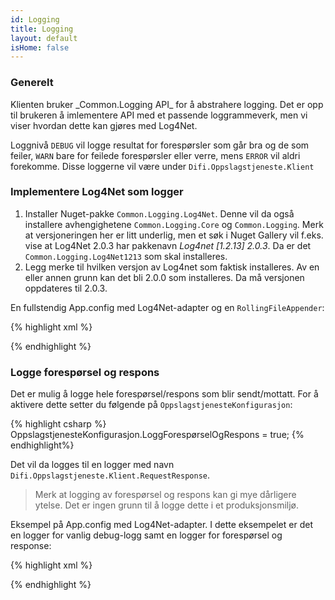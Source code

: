 ```yaml
---
id: Logging
title: Logging
layout: default
isHome: false
---
```


<h3 id="genereltOmlogging">Generelt</h3>
Klienten bruker _Common.Logging API_ for å abstrahere logging. Det er opp til brukeren å imlementere API med et passende loggrammeverk, men vi viser hvordan dette kan gjøres med Log4Net.

Loggnivå `DEBUG` vil logge resultat for forespørsler som går bra og de som feiler, `WARN` bare for feilede forespørsler eller verre, mens `ERROR` vil aldri forekomme. Disse loggerne vil være under `Difi.Oppslagstjeneste.Klient`

<h3 id="log4net">Implementere Log4Net som logger</h3>

1. Installer Nuget-pakke `Common.Logging.Log4Net`. Denne vil da også installere avhengighetene `Common.Logging.Core` og `Common.Logging`. Merk at versjoneringen her er litt underlig, men et søk i Nuget Gallery vil f.eks. vise at Log4Net 2.0.3 har pakkenavn _Log4net [1.2.13] 2.0.3_. Da er det `Common.Logging.Log4Net1213` som skal installeres. 
2. Legg merke til hvilken versjon av Log4net som faktisk installeres. Av en eller annen grunn kan det bli 2.0.0 som installeres. Da må versjonen oppdateres til 2.0.3.

En fullstendig App.config med Log4Net-adapter og en `RollingFileAppender`:

{% highlight xml %}
<?xml version="1.0" encoding="utf-8" ?>
<configuration>
  <configSections>
    <sectionGroup name="common">
      <section name="logging" type="Common.Logging.ConfigurationSectionHandler, Common.Logging" />
    </sectionGroup>
    <section name="log4net" type="log4net.Config.Log4NetConfigurationSectionHandler, log4net" />
  </configSections>
  <startup>
    <supportedRuntime version="v4.0" sku=".NETFramework,Version=v4.5" />
  </startup>
  <common>
    <logging>
      <factoryAdapter type="Common.Logging.Log4Net.Log4NetLoggerFactoryAdapter, Common.Logging.Log4net1213">
        <arg key="configType" value="INLINE" />
      </factoryAdapter>
    </logging>
  </common>
  <log4net>
    <logger name="Difi.Oppslagstjeneste.Klient">
      <appender-ref ref="DebugRollingFileAppender" />
      <level value="DEBUG" />
    </logger>
    <appender name="DebugRollingFileAppender" type="log4net.Appender.RollingFileAppender">
      <lockingModel type="log4net.Appender.FileAppender+MinimalLock" />
      <file value="${AppData}\Difi\Log\" />
      <appendToFile value="true" />
      <rollingStyle value="Date" />
      <staticLogFileName value="false" />
      <rollingStyle value="Composite" />
      <param name="maxSizeRollBackups" value="10" />
      <datePattern value="yyyy.MM.dd' Difi.Oppslagstjeneste-klient-dotnet.log'" />
      <maximumFileSize value="100MB" />
      <layout type="log4net.Layout.PatternLayout">
        <conversionPattern value="%date [%thread] %-5lev - %message%newline" />
      </layout>
    </appender>
  </log4net>
</configuration>
{% endhighlight %}


<h3 id="loggeforsporselogrespons"> Logge forespørsel og respons</h3>

Det er mulig å logge hele forespørsel/respons som blir sendt/mottatt. For å aktivere dette setter du følgende på <code>OppslagstjenesteKonfigurasjon</code>:

{% highlight csharp %}
OppslagstjenesteKonfigurasjon.LoggForespørselOgRespons = true;
{% endhighlight%}

Det vil da logges til en logger med navn `Difi.Oppslagstjeneste.Klient.RequestResponse`.

<blockquote> Merk at logging av forespørsel og respons kan gi mye dårligere ytelse. Det er ingen grunn til å logge dette i et produksjonsmiljø.</blockquote>

Eksempel på App.config med Log4Net-adapter. I dette eksempelet er det en logger for vanlig debug-logg samt en logger for forespørsel og response:

{% highlight xml %}
<?xml version="1.0" encoding="utf-8" ?>
<configuration>
  <configSections>
    <sectionGroup name="common">
      <section name="logging" type="Common.Logging.ConfigurationSectionHandler, Common.Logging" />
    </sectionGroup>
    <section name="log4net" type="log4net.Config.Log4NetConfigurationSectionHandler, log4net" />
  </configSections>
  <common>
    <logging>
      <factoryAdapter type="Common.Logging.Log4Net.Log4NetLoggerFactoryAdapter, Common.Logging.Log4net1213">
        <arg key="configType" value="INLINE" />
      </factoryAdapter>
    </logging>
  </common>
  <log4net>
    <logger name="Difi.Oppslagstjeneste.Klient">
      <appender-ref ref="RollingFileAppender" />
      <level value="DEBUG" />
    </logger>
    <logger additivity="false" name="Difi.Oppslagstjeneste.Klient.RequestResponse">
      <appender-ref ref="RequestRollingAppender" />
      <level value="DEBUG" />
    </logger>
    <appender name="RollingFileAppender" type="log4net.Appender.RollingFileAppender">
      <lockingModel type="log4net.Appender.FileAppender+MinimalLock" />  
      <file value="${AppData}\Difi\Log\" />
      <appendToFile value="true" />
      <staticLogFileName value="false" />
      <datePattern value="yyyy.MM.dd' Difi.Oppslagstjeneste-klient-dotnet.log'" />
      <layout type="log4net.Layout.PatternLayout">
        <conversionPattern value="%date [%thread] %-5lev - %message%newline" />
      </layout>
    </appender>
    <appender name="RequestRollingAppender" type="log4net.Appender.RollingFileAppender">
      <lockingModel type="log4net.Appender.FileAppender+MinimalLock" />
      <file value="${AppData}\Difi\RequestLog\" />
      <appendToFile value="true" />
      <staticLogFileName value="false" />
      <datePattern value="yyyy.MM.dd' Difi.Oppslagstjeneste-klient-dotnet.log'" />
      <layout type="log4net.Layout.PatternLayout">
        <conversionPattern value="%date [%thread] %-5lev - %message%newline" />
      </layout>
    </appender>
  </log4net>
</configuration>
{% endhighlight %}
